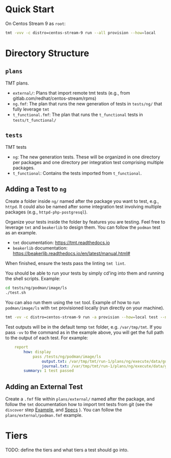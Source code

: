 # Quick Start

On Centos Stream 9 as `root`:


```sh
tmt -vvv -c distro=centos-stream-9 run --all provision --how=local
```

# Directory Structure

## `plans`

TMT plans.

* `external/`: Plans that import remote tmt tests (e.g., from gitlab.com/redhat/centos-stream/rpms)
* `ng.fmf`: The plan that runs the new generation of tests in `tests/ng/` that fully leverage `tmt`
* `t_functional.fmf`: The plan that runs the `t_functional` tests in `tests/t_functional/`


## `tests`

TMT tests

* `ng`: The new generation tests. These will be organized in one directory per packages and one directory per integration test comprising multiple packages.
* `t_functional`: Contains the tests imported from `t_functional`.

## Adding a Test to `ng`

Create a folder inside `ng/` named after the package you want to test, e.g., `httpd`. It could also be named after some integration test involving multiple packages (e.g., `httpd-php-postgresql`).

Organize your tests inside the folder by features you are testing. Feel free to leverage `tmt` and `beakerlib` to design them. You can follow the `podman` test as an example.

* `tmt` documentation: https://tmt.readthedocs.io
* `beakerlib` documentation: https://beakerlib.readthedocs.io/en/latest/manual.html#

When finished, ensure the tests pass the linting `tmt lint`.

You should be able to run your tests by simply cd'ing into them and running the shell scripts. Example:

```sh
cd tests/ng/podman/image/ls
./test.sh
```

You can also run them using the `tmt` tool. Example of how to run `podman/image/ls` with `tmt` provisioned locally (run directly on your machine).

```sh
tmt -vv -c distro=centos-stream-9 run -a provision --how=local test --name /ng/podman/image/ls
```

Test outputs will be in the default temp `tmt` folder, e.g. `/var/tmp/tmt`. If you pass `-vv` to the command as in the example above, you will get the full path to the output of each test. For example:

```yaml
    report
        how: display
            pass /tests/ng/podman/image/ls
                output.txt: /var/tmp/tmt/run-1/plans/ng/execute/data/guest/default-0/tests/ng/podman/image/ls-1/output.txt
                journal.txt: /var/tmp/tmt/run-1/plans/ng/execute/data/guest/default-0/tests/ng/podman/image/ls-1/journal.txt
        summary: 1 test passed
```

## Adding an External Test

Create a `.fmf` file within `plans/external/` named after the package, and follow the `tmt` documentation how to import tmt tests from git (see the `discover` step [Example](https://tmt.readthedocs.io/en/stable/examples.html#plans), and [Specs](https://tmt.readthedocs.io/en/stable/spec/plans.html#spec-plans-discover) ). You can follow the `plans/external/podman.fmf` example.


# Tiers

TODO: define the tiers and what tiers a test should go into.

